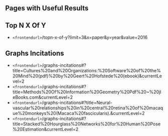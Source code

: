 
## Pages with Useful Results

## Top N X Of Y
- `<frontendurl>`/topn-x-of-y?limit=3&x=paper&y=year&value=2016

## Graphs Incitations
- `<frontendurl>`/graphs-incitations#?title=Cultures%20and%20Organizations:%20Software%20of%20the%20Mind%20(pdf)%20by%20Geert%20Hofstede%20(ebook)&currentLevel=2
- `<frontendurl>`/graphs-incitations#?title=Methods%20Of%20Information%20Geometry%20Pdf%20~%20jleBooks.com&currentLevel=2
- `<frontendurl>`/graphs-incitations#?title=Neural-vascular%20relationships%20in%20central%20retina%20of%20macaque%20monkeys%20(Macaca%20fascicularis).&currentLevel=2
- `<frontendurl>`/graphs-incitations#?title=Stacked%20Hourglass%20Networks%20for%20Human%20Pose%20Estimation&currentLevel=2
